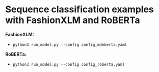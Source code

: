 # Sequence classification examples with FashionXLM and RoBERTa

**FashionXLM:**
- `python3 run_model.py --config config_mdeberta.yaml`

**RoBERTa:**
- `python3 run_model.py --config config_roberta.yaml`
